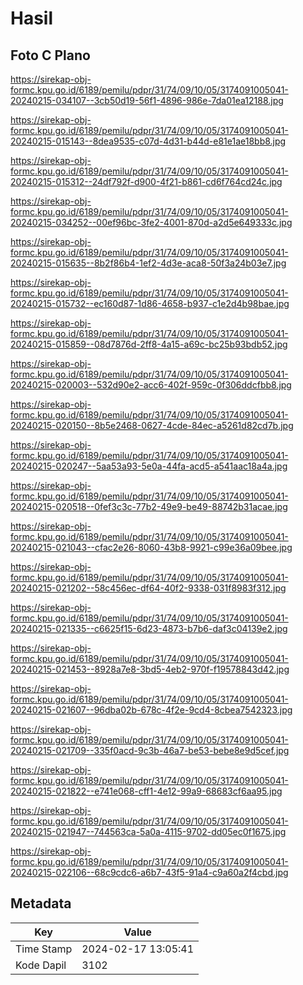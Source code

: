 # Hasil

## Foto C Plano

https://sirekap-obj-formc.kpu.go.id/6189/pemilu/pdpr/31/74/09/10/05/3174091005041-20240215-034107--3cb50d19-56f1-4896-986e-7da01ea12188.jpg

https://sirekap-obj-formc.kpu.go.id/6189/pemilu/pdpr/31/74/09/10/05/3174091005041-20240215-015143--8dea9535-c07d-4d31-b44d-e81e1ae18bb8.jpg

https://sirekap-obj-formc.kpu.go.id/6189/pemilu/pdpr/31/74/09/10/05/3174091005041-20240215-015312--24df792f-d900-4f21-b861-cd6f764cd24c.jpg

https://sirekap-obj-formc.kpu.go.id/6189/pemilu/pdpr/31/74/09/10/05/3174091005041-20240215-034252--00ef96bc-3fe2-4001-870d-a2d5e649333c.jpg

https://sirekap-obj-formc.kpu.go.id/6189/pemilu/pdpr/31/74/09/10/05/3174091005041-20240215-015635--8b2f86b4-1ef2-4d3e-aca8-50f3a24b03e7.jpg

https://sirekap-obj-formc.kpu.go.id/6189/pemilu/pdpr/31/74/09/10/05/3174091005041-20240215-015732--ec160d87-1d86-4658-b937-c1e2d4b98bae.jpg

https://sirekap-obj-formc.kpu.go.id/6189/pemilu/pdpr/31/74/09/10/05/3174091005041-20240215-015859--08d7876d-2ff8-4a15-a69c-bc25b93bdb52.jpg

https://sirekap-obj-formc.kpu.go.id/6189/pemilu/pdpr/31/74/09/10/05/3174091005041-20240215-020003--532d90e2-acc6-402f-959c-0f306ddcfbb8.jpg

https://sirekap-obj-formc.kpu.go.id/6189/pemilu/pdpr/31/74/09/10/05/3174091005041-20240215-020150--8b5e2468-0627-4cde-84ec-a5261d82cd7b.jpg

https://sirekap-obj-formc.kpu.go.id/6189/pemilu/pdpr/31/74/09/10/05/3174091005041-20240215-020247--5aa53a93-5e0a-44fa-acd5-a541aac18a4a.jpg

https://sirekap-obj-formc.kpu.go.id/6189/pemilu/pdpr/31/74/09/10/05/3174091005041-20240215-020518--0fef3c3c-77b2-49e9-be49-88742b31acae.jpg

https://sirekap-obj-formc.kpu.go.id/6189/pemilu/pdpr/31/74/09/10/05/3174091005041-20240215-021043--cfac2e26-8060-43b8-9921-c99e36a09bee.jpg

https://sirekap-obj-formc.kpu.go.id/6189/pemilu/pdpr/31/74/09/10/05/3174091005041-20240215-021202--58c456ec-df64-40f2-9338-031f8983f312.jpg

https://sirekap-obj-formc.kpu.go.id/6189/pemilu/pdpr/31/74/09/10/05/3174091005041-20240215-021335--c6625f15-6d23-4873-b7b6-daf3c04139e2.jpg

https://sirekap-obj-formc.kpu.go.id/6189/pemilu/pdpr/31/74/09/10/05/3174091005041-20240215-021453--8928a7e8-3bd5-4eb2-970f-f19578843d42.jpg

https://sirekap-obj-formc.kpu.go.id/6189/pemilu/pdpr/31/74/09/10/05/3174091005041-20240215-021607--96dba02b-678c-4f2e-9cd4-8cbea7542323.jpg

https://sirekap-obj-formc.kpu.go.id/6189/pemilu/pdpr/31/74/09/10/05/3174091005041-20240215-021709--335f0acd-9c3b-46a7-be53-bebe8e9d5cef.jpg

https://sirekap-obj-formc.kpu.go.id/6189/pemilu/pdpr/31/74/09/10/05/3174091005041-20240215-021822--e741e068-cff1-4e12-99a9-68683cf6aa95.jpg

https://sirekap-obj-formc.kpu.go.id/6189/pemilu/pdpr/31/74/09/10/05/3174091005041-20240215-021947--744563ca-5a0a-4115-9702-dd05ec0f1675.jpg

https://sirekap-obj-formc.kpu.go.id/6189/pemilu/pdpr/31/74/09/10/05/3174091005041-20240215-022106--68c9cdc6-a6b7-43f5-91a4-c9a60a2f4cbd.jpg


## Metadata

| Key        | Value               |
| ---------- | ------------------- |
| Time Stamp | 2024-02-17 13:05:41 |
| Kode Dapil | 3102                |



